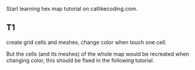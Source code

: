 Start learning hex map tutorial on catlikecoding.com.

## T1 ##
create grid cells and meshes, change color when touch one cell.

But the cells (and its meshes) of the whole map would be recreated when changing color, this should be fixed in the following tutorial.

